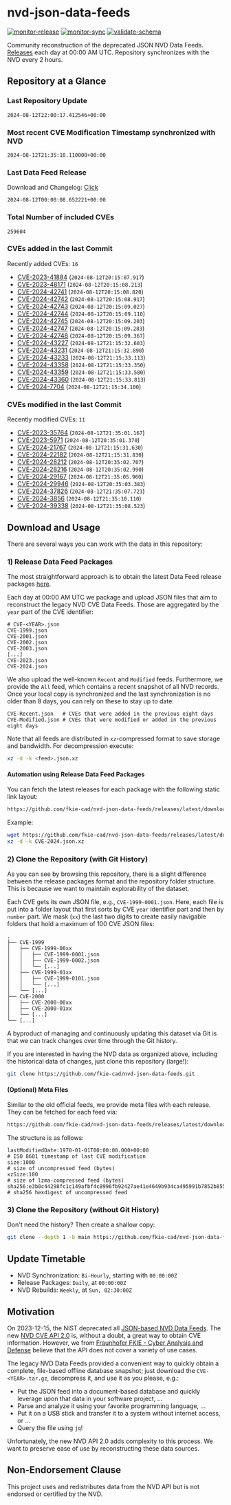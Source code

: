 # nvd-json-data-feeds

[![monitor-release](https://github.com/fkie-cad/nvd-json-data-feeds/actions/workflows/monitor_release.yml/badge.svg)](https://github.com/fkie-cad/nvd-json-data-feeds/actions/workflows/monitor_release.yml)
[![monitor-sync](https://github.com/fkie-cad/nvd-json-data-feeds/actions/workflows/monitor_sync.yml/badge.svg)](https://github.com/fkie-cad/nvd-json-data-feeds/actions/workflows/monitor_sync.yml)
[![validate-schema](https://github.com/fkie-cad/nvd-json-data-feeds/actions/workflows/validate_schema.yml/badge.svg)](https://github.com/fkie-cad/nvd-json-data-feeds/actions/workflows/validate_schema.yml)

Community reconstruction of the deprecated JSON NVD Data Feeds.
[Releases](https://github.com/fkie-cad/nvd-json-data-feeds/releases/latest) each day at 00:00 AM UTC.
Repository synchronizes with the NVD every 2 hours.

## Repository at a Glance

### Last Repository Update

```plain
2024-08-12T22:00:17.412546+00:00
```

### Most recent CVE Modification Timestamp synchronized with NVD

```plain
2024-08-12T21:35:10.110000+00:00
```

### Last Data Feed Release

Download and Changelog: [Click](https://github.com/fkie-cad/nvd-json-data-feeds/releases/latest)

```plain
2024-08-12T00:00:08.652221+00:00
```

### Total Number of included CVEs

```plain
259604
```

### CVEs added in the last Commit

Recently added CVEs: `16`

- [CVE-2023-41884](CVE-2023/CVE-2023-418xx/CVE-2023-41884.json) (`2024-08-12T20:15:07.917`)
- [CVE-2023-48171](CVE-2023/CVE-2023-481xx/CVE-2023-48171.json) (`2024-08-12T20:15:08.213`)
- [CVE-2024-42741](CVE-2024/CVE-2024-427xx/CVE-2024-42741.json) (`2024-08-12T20:15:08.820`)
- [CVE-2024-42742](CVE-2024/CVE-2024-427xx/CVE-2024-42742.json) (`2024-08-12T20:15:08.917`)
- [CVE-2024-42743](CVE-2024/CVE-2024-427xx/CVE-2024-42743.json) (`2024-08-12T20:15:09.027`)
- [CVE-2024-42744](CVE-2024/CVE-2024-427xx/CVE-2024-42744.json) (`2024-08-12T20:15:09.110`)
- [CVE-2024-42745](CVE-2024/CVE-2024-427xx/CVE-2024-42745.json) (`2024-08-12T20:15:09.203`)
- [CVE-2024-42747](CVE-2024/CVE-2024-427xx/CVE-2024-42747.json) (`2024-08-12T20:15:09.283`)
- [CVE-2024-42748](CVE-2024/CVE-2024-427xx/CVE-2024-42748.json) (`2024-08-12T20:15:09.367`)
- [CVE-2024-43227](CVE-2024/CVE-2024-432xx/CVE-2024-43227.json) (`2024-08-12T21:15:32.603`)
- [CVE-2024-43231](CVE-2024/CVE-2024-432xx/CVE-2024-43231.json) (`2024-08-12T21:15:32.890`)
- [CVE-2024-43233](CVE-2024/CVE-2024-432xx/CVE-2024-43233.json) (`2024-08-12T21:15:33.113`)
- [CVE-2024-43358](CVE-2024/CVE-2024-433xx/CVE-2024-43358.json) (`2024-08-12T21:15:33.350`)
- [CVE-2024-43359](CVE-2024/CVE-2024-433xx/CVE-2024-43359.json) (`2024-08-12T21:15:33.580`)
- [CVE-2024-43360](CVE-2024/CVE-2024-433xx/CVE-2024-43360.json) (`2024-08-12T21:15:33.813`)
- [CVE-2024-7704](CVE-2024/CVE-2024-77xx/CVE-2024-7704.json) (`2024-08-12T21:15:34.100`)


### CVEs modified in the last Commit

Recently modified CVEs: `11`

- [CVE-2023-35764](CVE-2023/CVE-2023-357xx/CVE-2023-35764.json) (`2024-08-12T21:35:01.167`)
- [CVE-2023-5971](CVE-2023/CVE-2023-59xx/CVE-2023-5971.json) (`2024-08-12T20:35:01.370`)
- [CVE-2024-21767](CVE-2024/CVE-2024-217xx/CVE-2024-21767.json) (`2024-08-12T21:15:31.630`)
- [CVE-2024-22182](CVE-2024/CVE-2024-221xx/CVE-2024-22182.json) (`2024-08-12T21:15:31.830`)
- [CVE-2024-28212](CVE-2024/CVE-2024-282xx/CVE-2024-28212.json) (`2024-08-12T20:35:02.707`)
- [CVE-2024-28216](CVE-2024/CVE-2024-282xx/CVE-2024-28216.json) (`2024-08-12T20:35:02.990`)
- [CVE-2024-29167](CVE-2024/CVE-2024-291xx/CVE-2024-29167.json) (`2024-08-12T21:35:05.960`)
- [CVE-2024-29946](CVE-2024/CVE-2024-299xx/CVE-2024-29946.json) (`2024-08-12T20:35:03.383`)
- [CVE-2024-37826](CVE-2024/CVE-2024-378xx/CVE-2024-37826.json) (`2024-08-12T21:35:07.723`)
- [CVE-2024-3856](CVE-2024/CVE-2024-38xx/CVE-2024-3856.json) (`2024-08-12T21:35:10.110`)
- [CVE-2024-39338](CVE-2024/CVE-2024-393xx/CVE-2024-39338.json) (`2024-08-12T21:35:08.523`)


## Download and Usage

There are several ways you can work with the data in this repository:

### 1) Release Data Feed Packages

The most straightforward approach is to obtain the latest Data Feed release packages [here](https://github.com/fkie-cad/nvd-json-data-feeds/releases/latest).

Each day at 00:00 AM UTC we package and upload JSON files that aim to reconstruct the legacy NVD CVE Data Feeds.
Those are aggregated by the `year` part of the CVE identifier:

```
# CVE-<YEAR>.json
CVE-1999.json
CVE-2001.json
CVE-2002.json
CVE-2003.json
[...]
CVE-2023.json
CVE-2024.json
```

We also upload the well-known `Recent` and `Modified` feeds.
Furthermore, we provide the `All` feed, which contains a recent snapshot of all NVD records.
Once your local copy is synchronized and the last synchronization is no older than 8 days, you can rely on these to stay up to date:

```plain
CVE-Recent.json   # CVEs that were added in the previous eight days
CVE-Modified.json # CVEs that were modified or added in the previous eight days
```

Note that all feeds are distributed in `xz`-compressed format to save storage and bandwidth.
For decompression execute:

```sh
xz -d -k <feed>.json.xz
```

#### Automation using Release Data Feed Packages

You can fetch the latest releases for each package with the following static link layout:

```sh
https://github.com/fkie-cad/nvd-json-data-feeds/releases/latest/download/CVE-<YEAR>.json.xz
```

Example:

```sh
wget https://github.com/fkie-cad/nvd-json-data-feeds/releases/latest/download/CVE-2024.json.xz
xz -d -k CVE-2024.json.xz
```

### 2) Clone the Repository (with Git History)

As you can see by browsing this repository, there is a slight difference between the release packages format and the repository folder structure.
This is because we want to maintain explorability of the dataset.

Each CVE gets its own JSON file, e.g., `CVE-1999-0001.json`.
Here, each file is put into a folder layout that first sorts by CVE `year` identifier part and then by `number` part.
We mask (`xx`) the last two digits to create easily navigable folders that hold a maximum of 100 CVE JSON files:

```plain
.
├── CVE-1999
│   ├── CVE-1999-00xx
│   │   ├── CVE-1999-0001.json
│   │   ├── CVE-1999-0002.json
│   │   └── [...]
│   ├── CVE-1999-01xx
│   │   ├── CVE-1999-0101.json
│   │   └── [...]
│   └── [...]
├── CVE-2000
│   ├── CVE-2000-00xx
│   ├── CVE-2000-01xx
│   └── [...]
└── [...]
```

A byproduct of managing and continuously updating this dataset via Git is that we can track changes over time through the Git history.

If you are interested in having the NVD data as organized above, including the historical data of changes, just clone this repository (large!):

```sh
git clone https://github.com/fkie-cad/nvd-json-data-feeds.git
```

#### (Optional) Meta Files

Similar to the old official feeds, we provide meta files with each release. They can be fetched for each feed via:

```sh
https://github.com/fkie-cad/nvd-json-data-feeds/releases/latest/download/CVE-<YEAR>.meta
```

The structure is as follows:

```plain
lastModifiedDate:1970-01-01T00:00:00.000+00:00                          # ISO 8601 timestamp of last CVE modification
size:1000                                                               # size of uncompressed feed (bytes)
xzSize:100                                                              # size of lzma-compressed feed (bytes)
sha256:e3b0c44298fc1c149afbf4c8996fb92427ae41e4649b934ca495991b7852b855 # sha256 hexdigest of uncompressed feed
```

### 3) Clone the Repository (without Git History)

Don't need the history? Then create a shallow copy:

```sh
git clone --depth 1 -b main https://github.com/fkie-cad/nvd-json-data-feeds.git
```


## Update Timetable

* NVD Synchronization: `Bi-Hourly`, starting with `00:00:00Z`
* Release Packages: `Daily`, at `00:00:00Z`
* NVD Rebuilds: `Weekly`, at `Sun, 02:30:00Z`


## Motivation

On 2023-12-15, the NIST deprecated all [JSON-based NVD Data Feeds](https://nvd.nist.gov/vuln/data-feeds#divRetirementBanner-1).
The new [NVD CVE API 2.0](https://nvd.nist.gov/developers/vulnerabilities) is, without a doubt, a great way to obtain CVE information.
However, we from [Fraunhofer FKIE - Cyber Analysis and Defense](https://www.fkie.fraunhofer.de/en/departments/cad.html) believe that the API does not cover a variety of use cases.

The legacy NVD Data Feeds provided a convenient way to quickly obtain a complete, file-based offline database snapshot; just download the `CVE-<YEAR>.tar.gz`, decompress it, and use it as you please, e.g.:

- Put the JSON feed into a document-based database and quickly leverage upon that data in your software project, ...
- Parse and analyze it using your favorite programming language, ...
- Put it on a USB stick and transfer it to a system without internet access, or ...
- Query the file using `jq`!

Unfortunately, the new NVD API 2.0 adds complexity to this process.
We want to preserve ease of use by reconstructing these data sources.

## Non-Endorsement Clause

This project uses and redistributes data from the NVD API but is not endorsed or certified by the NVD.